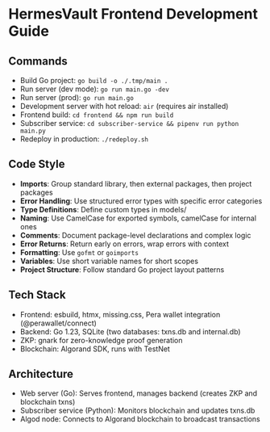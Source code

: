 # HermesVault Frontend Development Guide

## Commands
- Build Go project: `go build -o ./.tmp/main .`
- Run server (dev mode): `go run main.go -dev`
- Run server (prod): `go run main.go`
- Development server with hot reload: `air` (requires air installed)
- Frontend build: `cd frontend && npm run build`
- Subscriber service: `cd subscriber-service && pipenv run python main.py`
- Redeploy in production: `./redeploy.sh`

## Code Style
- **Imports**: Group standard library, then external packages, then project packages
- **Error Handling**: Use structured error types with specific error categories
- **Type Definitions**: Define custom types in models/
- **Naming**: Use CamelCase for exported symbols, camelCase for internal ones
- **Comments**: Document package-level declarations and complex logic
- **Error Returns**: Return early on errors, wrap errors with context
- **Formatting**: Use `gofmt` or `goimports`
- **Variables**: Use short variable names for short scopes
- **Project Structure**: Follow standard Go project layout patterns

## Tech Stack
- Frontend: esbuild, htmx, missing.css, Pera wallet integration (@perawallet/connect)
- Backend: Go 1.23, SQLite (two databases: txns.db and internal.db)
- ZKP: gnark for zero-knowledge proof generation
- Blockchain: Algorand SDK, runs with TestNet

## Architecture
- Web server (Go): Serves frontend, manages backend (creates ZKP and blockchain txns)
- Subscriber service (Python): Monitors blockchain and updates txns.db
- Algod node: Connects to Algorand blockchain to broadcast transactions